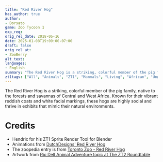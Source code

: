 ```yaml
---
title: "Red River Hog"
has_author: true
author: 
- Borsato
game: Zoo Tycoon 1
exp_req:
orig_rel_date: 2018-06-16
date: 2025-01-08T19:00:00-07:00
draft: false
orig_rel_at: 
- ZooBerry
alt_text: 
languages:
- English
summary: "The Red River Hog is a striking, colorful member of the pig family, native to the forests and savannas of Central and West Africa."
zt1tags: ["All", "Animals", "ZT1", "Mammals", "Living", "African", "Ungulates"]
---
```


The Red River Hog is a striking, colorful member of the pig family, native to the forests and savannas of Central and West Africa. Known for their vibrant reddish coats and white facial markings, these hogs are highly social and thrive in exhibits that mimic their natural environments.

# Credits

- Hendrix for his ZT1 Sprite Render Tool for Blender  
- Animations from [DutchDesigns' Red River Hog](https://zt2downloadlibrary.fandom.com/wiki/Red_River_Hog_(DutchDesigns))  
- The zoopedia entry is from [Toronto Zoo - Red River Hog](http://www.torontozoo.com/ExploretheZoo/AnimalDetails.asp?pg=662)  
- Artwork from [Rio Dell Animal Adventure topic at The ZT2 Roundtable](https://thezt2roundtable.com/ti-rtzi-ti-rio-dell-animal-adventure-t10659-s20.html)
